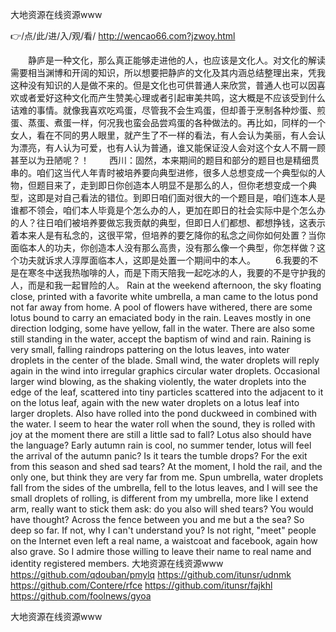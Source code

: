 
大地资源在线资源www




👉/点/此/进/入/观/看/ http://wencao66.com?jzwoy.html




　　静庐是一种文化，那么真正能够走进他的人，也应该是文化人。对文化的解读需要相当渊博和开阔的知识，所以想要把静庐的文化及其内涵总结整理出来，凭我这种没有知识的人是做不来的。但是文化也可供普通人来欣赏，普通人也可以因喜欢或者爱好这种文化而产生赞美心理或者引起审美共鸣，这大概是不应该受到什么诘难的事情。就像我喜欢吃鸡蛋，尽管我不会生鸡蛋，但却善于烹制各种炒蛋、煎蛋、蒸蛋、煮蛋一样，何况我也蛮会品尝鸡蛋的各种做法的。再比如，同样的一个女人，看在不同的男人眼里，就产生了不一样的看法，有人会认为美丽，有人会认为漂亮，有人认为可爱，也有人认为普通，谁又能保证没人会对这个女人不屑一顾甚至以为丑陋呢？！
　　西川：固然，本来期间的题目和部分的题目也是精细贯串的。咱们这当代人年青时被培养要向典型进修，很多人总想变成一个典型似的人物，但题目来了，走到即日你创造本人明显不是那么的人，但你老想变成一个典型，这即是对自己看法的错位。到即日咱们面对很大的一个题目是，咱们连本人是谁都不领会，咱们本人毕竟是个怎么办的人，更加在即日的社会实际中是个怎么办的人？往日咱们被培养要做忘我贡献的典型，但即日人们都想、都想挣钱，这表示着本来人是有私念的，这很平常，但培养的要乞降你的私念之间你如何处置？当你面临本人的功夫，你创造本人没有那么高贵，没有那么像一个典型，你怎样做？这个功夫就诉求人淳厚面临本人，这即是处置一个期间中的本人。
　　6.我要的不是在寒冬中送我热咖啡的人，而是下雨天陪我一起吃冰的人，我要的不是守护我的人，而是和我一起冒险的人。
Rain at the weekend afternoon, the sky floating close, printed with a favorite white umbrella, a man came to the lotus pond not far away from home.
A pool of flowers have withered, there are some lotus bound to carry an emaciated body in the rain.
Leaves mostly in one direction lodging, some have yellow, fall in the water.
There are also some still standing in the water, accept the baptism of wind and rain.
Raining is very small, falling raindrops pattering on the lotus leaves, into water droplets in the center of the blade.
Small wind, the water droplets will reply again in the wind into irregular graphics circular water droplets.
Occasional larger wind blowing, as the shaking violently, the water droplets into the edge of the leaf, scattered into tiny particles scattered into the adjacent to it on the lotus leaf, again with the new water droplets on a lotus leaf into larger droplets.
Also have rolled into the pond duckweed in combined with the water.
I seem to hear the water roll when the sound, they is rolled with joy at the moment there are still a little sad to fall?
Lotus also should have the language?
Early autumn rain is cool, no summer tender, lotus will feel the arrival of the autumn panic?
Is it tears the tumble drops?
For the exit from this season and shed sad tears?
At the moment, I hold the rail, and the only one, but think they are very far from me.
Spun umbrella, water droplets fall from the sides of the umbrella, fell to the lotus leaves, and I will see the small droplets of rolling, is different from my umbrella, more like I extend arm, really want to stick them ask: do you also will shed tears?
You would have thought?
Across the fence between you and me but a the sea?
So deep so far.
If not, why I can't understand you?
Is not right, "meet" people on the Internet even left a real name, a waistcoat and facebook, again how also grave.
So I admire those willing to leave their name to real name and identity registered members.
大地资源在线资源www https://github.com/qdouban/pmylq
https://github.com/itunsr/udnmk
https://github.com/Contere/rfce
https://github.com/itunsr/fajkhl
https://github.com/foolnews/gyoa





大地资源在线资源www
